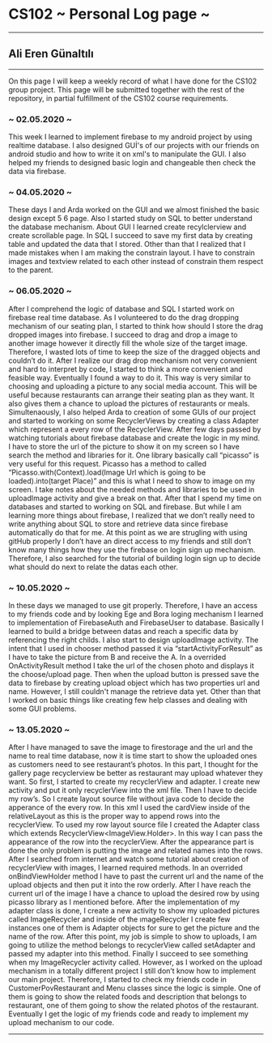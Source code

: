 # CS102 ~ Personal Log page ~
****
## Ali Eren Günaltılı
****

On this page I will keep a weekly record of what I have done for the CS102 group project. This page will be submitted together with the rest of the repository, in partial fulfillment of the CS102 course requirements.

### ~ 02.05.2020 ~
This week I learned to implement firebase to my android project by using realtime database. I also designed GUİ's of our projects with our friends on android studio and how to write it on xml's to manipulate the GUI. I also helped my friends to designed basic login and changeable then check the data via firebase.

### ~ 04.05.2020 ~
 These days I and Arda worked on the GUI and we almost finished the basic design except 5 6 page. Also I started study on SQL to better understand the database mechanism. About GUI I learned create recylclerview and create scrollable page. In SQL I succeed to save my first data by creating table and updated the data that I stored. Other than that I realized that I made mistakes when I am making the constrain layout. I have to constrain images and textview related to each other instead of constrain them respect to the parent. 

### ~ 06.05.2020 ~
 After I comprehend the logic of database and SQL I started work on firebase real time database. As I volunteered to do the drag dropping mechanism of our seating plan, I started to think how should I store the drag dropped images into firebase. I succeed to drag and drop a image to another image however it directly fill the whole size of the target image. Therefore, I wasted lots of time to keep the size of the dragged objects and couldn’t do it. After I realize our drag drop mechanism not very convenient and hard to interpret by code, I started to think a more convenient and feasible way. Eventually I found a way to do it. This way is very similar to choosing and uploading a picture to any social media account. This will be useful because restaurants can arrange their seating plan as they want. It also gives them a chance to upload the pictures of restaurants or meals. Simultenaously, I also helped Arda to creation of some GUIs of our project and started to working on some RecyclerViews by creating a class Adapter which represent a every row of the RecyclerView. After few days passed by watching tutorials about firebase database and create the logic in my mind. I have to store the url of the picture to show it on my screen so I have search the method and libraries for it. One library basically call “picasso” is very useful for this request. Picasso has a method to called “Picasso.with(Context).load(Image Url which is going to be loaded).into(target Place)” and this is what I need to show to image on my screen. I take notes about the needed methods and libraries to be used in uploadImage activity and give a break on that.  After that I spend my time on databases and started to working on SQL and firebase. But while I am learning more things about firebase, I realized that we don’t really need to write anything about SQL to store and retrieve data since firebase automatically do that for me. At this point as we are strugling with using gitHub properly I don’t have an direct access to my friends and still don’t know many things how they use the firebase on login sign up mechanism. Therefore, I also searched for the tutorial of building login sign up to decide what should do next to relate the datas each other.
 
 ### ~ 10.05.2020 ~
 In these days we managed to use git properly. Therefore, I have an access to my friends code and by looking Ege and Bora loging mechanism I learned to implementation of FirebaseAuth and FirebaseUser to database. Basically I learned to build a bridge between datas and reach a specific data by referencing the right childs. I also start to design uploadImage activity. The intent that I used in chooser method passed it via “startActivityForResult” as I have to take the picture from B and receive the A. In a overrided OnActivityResult method I take the url of the chosen photo and displays it the choose/upload page. Then when the upload button is pressed save the data to firebase by creating upload object which has two properties url and name. However, I still couldn't manage the retrieve data yet. Other than that I worked on basic things like creating few help classes and dealing with some GUI problems.

 ### ~ 13.05.2020 ~
  After I have managed to save the image to firestorage and the url and the name to real time database, now it is time start to show the uploaded ones as customers need to see restaurant’s photos. In this part, I thought for the gallery page recyclerview be better as restaurant may upload whatever they want. So first, I started to create my recyclerView and adapter. I create new activity and put it only recyclerView into the xml file. Then I have to decide my row’s. So I create layout source file without java code to decide the apperance of the every row. In this xml I used the cardView inside of the relativeLayout as this is the proper way to append rows into the recyclerView. To used my row layout source file I created the Adapter class which extends RecyclerView<ImageView.Holder>. In this way I can pass the appearance of the row into the recyclerView. After the appearance part is done the only problem is putting the image and related names into the rows. After I searched from internet and watch some tutorial about creation of recyclerView with images, I learned required methods. In an overrided onBindViewHolder method I have to past the current url and the name of the upload objects and then put it into the row orderly. After I have reach the current url of the image I have a chance to upload the desired row by using picasso library as I mentioned before. After the implementation of my adapter class is done, I create a new activity to show my uploaded pictures called ImageRecycler and inside of the ımageRecycler I create few instances one of them is Adapter objects for sure to get the picture and the name of the row. After this point, my job is simple to show to uploads, I am going to utilize the method belongs to recyclerView called setAdapter and passed my adapter into this method. Finally I succeed to see something when my ImageRecycler activity called. However, as I worked on the upload mechanism in a totally different project I still don’t know how to implement our main project. Therefore, I started to check my friends code in CustomerPovRestaurant and Menu classes since the logic is simple. One of them is going to show the related foods and description that belongs to restaurant, one of them going to show the related photos of the restaurant. Eventually I get the logic of my friends code and ready to implement my upload mechanism to our code.
 
 
 

****
